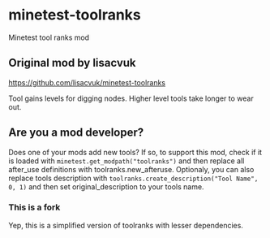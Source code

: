 # minetest-toolranks
Minetest tool ranks mod

## Original mod by lisacvuk
https://github.com/lisacvuk/minetest-toolranks

Tool gains levels for digging nodes. Higher level tools take longer to
wear out.

## Are you a mod developer?
Does one of your mods add new tools?
If so, to support this mod, check if it is loaded with
```minetest.get_modpath("toolranks")```
and then replace all after_use definitions with toolranks.new_afteruse.
Optionaly, you can also replace tools description with
```toolranks.create_description("Tool Name", 0, 1)```
and then set original_description to your tools name.

### This is a fork
Yep, this is a simplified version of toolranks with lesser dependencies.
